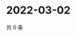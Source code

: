 # 2022-03-02

共 0 条

<!-- BEGIN WEIBO -->
<!-- 最后更新时间 Wed Mar 02 2022 20:47:07 GMT+0800 (China Standard Time) -->

<!-- END WEIBO -->

